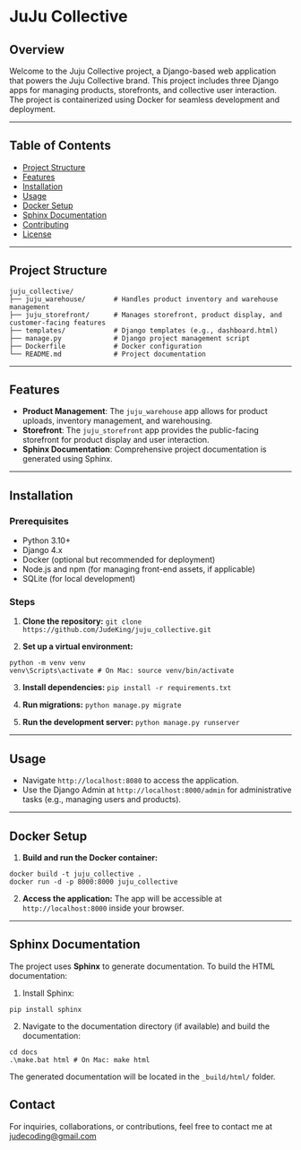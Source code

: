 # JuJu Collective

## Overview

Welcome to the Juju Collective project, a Django-based web application that powers the Juju Collective brand. This project includes three Django apps for managing products, storefronts, and collective user interaction. The project is containerized using Docker for seamless development and deployment.

---

## Table of Contents

- [Project Structure](#project-structure)
- [Features](#features)
- [Installation](#installation)
- [Usage](#usage)
- [Docker Setup](#docker-setup)
- [Sphinx Documentation](#sphinx-documentation)
- [Contributing](#contributing)
- [License](#license)

---

## Project Structure


```plaintext
juju_collective/
├── juju_warehouse/       # Handles product inventory and warehouse management
├── juju_storefront/      # Manages storefront, product display, and customer-facing features
├── templates/            # Django templates (e.g., dashboard.html)
├── manage.py             # Django project management script
├── Dockerfile            # Docker configuration
└── README.md             # Project documentation
```
---

## Features

- **Product Management**: The `juju_warehouse` app allows for product uploads, inventory management, and warehousing.
- **Storefront**: The `juju_storefront`  app provides the public-facing storefront for product display and user interaction.
- **Sphinx Documentation**: Comprehensive project documentation is generated using Sphinx.

---

## Installation
### Prerequisites

- Python 3.10+
- Django 4.x
- Docker (optional but recommended for deployment)
- Node.js and npm (for managing front-end assets, if applicable)
- SQLite (for local development)

### Steps

1. **Clone the repository:**
`git clone https://github.com/JudeKing/juju_collective.git`

2. **Set up a virtual environment:**
```
python -m venv venv
venv\Scripts\activate # On Mac: source venv/bin/activate
```

3. **Install dependencies:**
`pip install -r requirements.txt`

4. **Run migrations:**
`python manage.py migrate`

5. **Run the development server:**
`python manage.py runserver`

---

## Usage

- Navigate `http://localhost:8080` to access the application.
- Use the Django Admin at `http://localhost:8000/admin` for administrative tasks (e.g., managing users and products).

---

## Docker Setup

1. **Build and run the Docker container:**
```
docker build -t juju_collective .
docker run -d -p 8000:8000 juju_collective
```
2. **Access the application:** The app will be accessible at `http://localhost:8000` inside your browser.

---

## Sphinx Documentation

The project uses **Sphinx** to generate documentation. To build the HTML documentation:

1. Install Sphinx:

`pip install sphinx`

2. Navigate to the documentation directory (if available) and build the documentation:
```
cd docs
.\make.bat html # On Mac: make html
```

The generated documentation will be located in the `_build/html/` folder.

## Contact

For inquiries, collaborations, or contributions, feel free to contact me at judecoding@gmail.com
